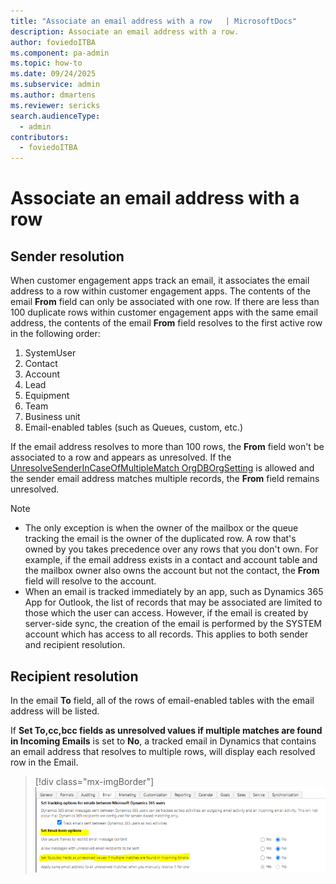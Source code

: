 ```yaml
---
title: "Associate an email address with a row   | MicrosoftDocs"
description: Associate an email address with a row. 
author: foviedoITBA
ms.component: pa-admin
ms.topic: how-to
ms.date: 09/24/2025
ms.subservice: admin
ms.author: dmartens
ms.reviewer: sericks
search.audienceType: 
  - admin
contributors:
  - foviedoITBA
---
```


# Associate an email address with a row

## Sender resolution

When customer engagement apps track an email, it associates the email address to a row within customer engagement apps. The contents of the email **From** field can only be associated with one row. If there are less than 100 duplicate rows within customer engagement apps with the same email address, the contents of the email **From** field resolves to the first active row in the following order:

1. SystemUser
2. Contact
3. Account
4. Lead
5. Equipment
6. Team
7. Business unit
8. Email-enabled tables (such as Queues, custom, etc.)

If the email address resolves to more than 100 rows, the **From** field won't be associated to a row and appears as unresolved. If the [UnresolveSenderInCaseOfMultipleMatch OrgDBOrgSetting](OrgDbOrgSettings.md) is allowed and the sender email address matches multiple records, the **From** field remains unresolved.

> [!NOTE]
> - The only exception is when the owner of the mailbox or the queue tracking the email is the owner of the duplicated row. A row that's owned by you takes precedence over any rows that you don't own. For example, if the email address exists in a contact and account table and the mailbox owner also owns the account but not the contact, the **From** field will resolve to the account.
> - When an email is tracked immediately by an app, such as Dynamics 365 App for Outlook, the list of records that may be associated are limited to those which the user can access. However, if the email is created by server-side sync, the creation of the email is performed by the SYSTEM account which has access to all records. This applies to both sender and recipient resolution.

## Recipient resolution

In the email **To** field,  all of the rows of email-enabled tables with the email address will be listed.

If **Set To,cc,bcc fields as unresolved values if multiple matches are found in Incoming Emails** is set to **No**, a tracked email in Dynamics that contains an email address that resolves to multiple rows, will display each resolved row in the Email.


   > [!div class="mx-imgBorder"] 
   > ![Set email form options.](media/email-filter-image6.png)
